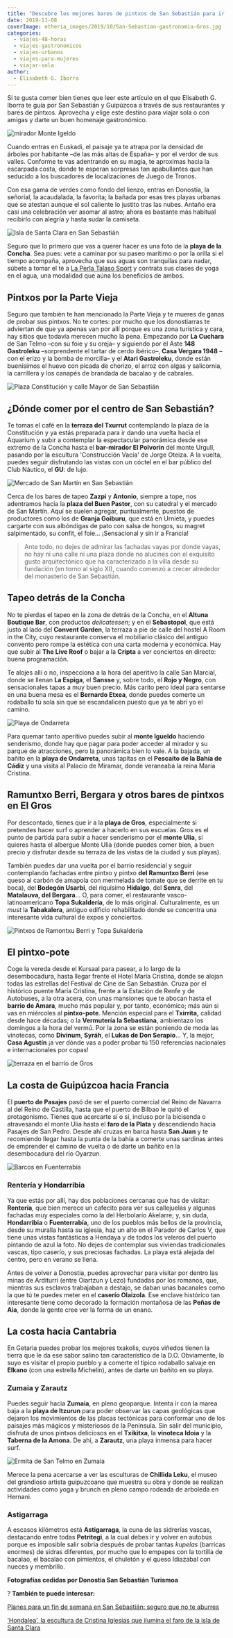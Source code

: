 ```yaml
---
title: "Descubre los mejores bares de pintxos de San Sebastián para ir con amigas"
date: 2019-11-08
coverImage: etheria_images/2019/10/San-Sebastian-gastronomia-Gros.jpg
categories: 
  - viajes-48-horas
  - viajes-gastronomicos
  - viajes-urbanos
  - viajes-para-mujeres
  - viajar-sola
author: 
  - Elisabeth G. Iborra
---
```


Si te gusta comer bien tienes que leer este artículo en el que Elisabeth G. Iborra te 
guía por San Sebastián y Guipúzcoa a través de sus restaurantes y bares de pintxos. 
Aprovecha y elige este destino para viajar sola o con amigas y darte un buen homenaje 
gastronómico. 

![mirador Monte Igeldo](etheria_images/2019/10/San-Sebastian-Igueldo-900x600.jpg "Vista de la bahía de San Sebatián desde el monte Igueldo. © DSST")

Cuando entras en Euskadi, el paisaje ya te atrapa por la densidad de árboles por 
habitante –de las más altas de España– y por el verdor de sus valles. Conforme te vas 
adentrando en su magia, te aproximas hacia la escarpada costa, donde te esperan 
sorpresas tan apabullantes que han seducido a los buscadores de localizaciones de Juego 
de Tronos. 

Con esa gama de verdes como fondo del lienzo, entras en Donostia, la señorial, la 
acaudalada, la favorita; la bañada por esas tres playas urbanas que se atestan aunque el 
sol caliente lo justito tras las nubes. Antaño era casi una celebración ver asomar al 
astro; ahora es bastante más habitual recibirlo con alegría y hasta sudar la camiseta. 

![Isla de Santa Clara en San Sebastián](etheria_images/2019/10/San-Sebastian-isla-santa-clara-900x676.jpg "Isla de Santa Clara en la bahía de la Concha. © Jochem Raat")

Seguro que lo primero que vas a querer hacer es una foto de la **playa de la Concha**. 
Sea pues: vete a caminar por su paseo marítimo o por la orilla si el tiempo acompaña, 
aprovecha que sus aguas son tranquilas para nadar, súbete a tomar el té a [La Perla 
Talaso Sport](https://www.la-perla.net) y contrata sus clases de yoga en el agua, una 
modalidad que aúna los beneficios de ambos. 

## Pintxos por la Parte Vieja

Seguro que también te han mencionado la Parte Vieja y te mueres de ganas de probar sus 
pintxos. No te cortes: por mucho que los donostiarras te adviertan de que ya apenas van 
por allí porque es una zona turística y cara, hay sitios que todavía merecen mucho la 
pena. Empezando por **La Cuchara** de San Telmo –con su foie y su oreja– y siguiendo por 
el Aste **148 Gastroleku** –sorprendente el tartar de cerdo ibérico–, **Casa Vergara 
1948** –con el erizo y la bomba de morcilla– y el **Atari Gastroleku**, donde están 
buenísimos el huevo con picada de chorizo, el arroz con algas y salicornia, la 
carrillera y los canapés de brandada de bacalao y de cabrales. 

![Plaza Constitución y calle Mayor de San Sebastián](etheria_images/2019/10/San-Sebatian-parte-vieja-consitucion-mayor-900x435.jpg "Plaza de la Constitución y calle Mayor, en la Parte Vieja de San Sebastián. © DSST")

## ¿Dónde comer por el centro de San Sebastián?

Te tomas el café en la **terraza del Txurrut** contemplando la plaza de la Constitución 
y ya estás preparada para ir dando una vuelta hacia el Aquarium y subir a contemplar la 
espectacular panorámica desde ese extremo de la Concha hasta el **bar-mirador El 
Polvorín** del monte Urgull, pasando por la escultura 'Construcción Vacía' de Jorge 
Oteiza. A la vuelta, puedes seguir disfrutando las vistas con un cóctel en el bar 
público del Club Náutico, el **GU**: de lujo. 

![Mercado de San Martín en San Sebastián](etheria_images/2019/10/San-Sebastian-catedral-900x600.jpg "Mercado de San Martín con la catedral al fondo. © DSST")

Cerca de los bares de tapeo **Zazpi** y **Antonio**, siempre a tope, nos adentramos 
hacia la **plaza del Buen Pastor**, con su catedral y el mercado de San Martín. Aquí se 
suelen agregar, puntualmente, puestos de productores como los de **Granja Goiburu**, que 
está en Urnieta, y puedes cargarte con sus albóndigas de pato con salsa de hongos, su 
magret salpimentado, su confit, el foie… ¡Sensacional y sin ir a Francia! 

> Ante todo, no dejes de admirar las fachadas vayas por donde vayas, no hay ni una calle 
> ni una plaza donde no alucines con el exquisito gusto arquitectónico que ha 
> caracterizado a la villa desde su fundación (en torno al siglo XI), cuando comenzó a 
> crecer alrededor del monasterio de San Sebastián. 

## Tapeo detrás de la Concha

No te pierdas el tapeo en la zona de detrás de la Concha, en el **Altuna Boutique Bar**, 
con productos _delicatessen_; y en el **Sebastopol**, que está justo al lado del 
**Convent Garden**, la terraza a pie de calle del hostel A Room in the City, cuyo 
restaurante conserva el mobiliario clásico del antiguo convento pero rompe la estética 
con una carta moderna y económica. Hay que subir al **The Live Roof** o bajar a la 
**Cripta** a ver conciertos en directo: buena programación. 

Te alojes allí o no, inspecciona a la hora del aperitivo la calle San Marcial, donde se 
llenan **La Espiga**, el **Sansse** y, sobre todo, el **Rojo y Negro**, con 
sensacionales tapas a muy buen precio. Más carito pero ideal para sentarse en una buena 
mesa es el **Bernardo Etxea**, donde puedes comerte un rodaballo tú sola sin que se 
escandalicen puesto que ya te abrí yo el camino. 

![Playa de Ondarreta](etheria_images/2019/10/San-Sebastian-Ondarreta-Miramar-900x414.jpg "Playa de Ondarreta y vistas desde los jardines del Palacio de Miramar. © DSST")

Para quemar tanto aperitivo puedes subir al **monte Igueldo** haciendo senderismo, donde 
hay que pagar para poder acceder al mirador y su parque de atracciones, pero la 
panorámica bien lo vale. A la bajada, un bañito en la **playa de Ondarreta**, unas 
tapitas en el **Pescaíto de la Bahía de Cádiz** y una visita al Palacio de Miramar, 
donde veraneaba la reina María Cristina. 

## Ramuntxo Berri, Bergara y otros bares de pintxos en El Gros

Por descontado, tienes que ir a la **playa de Gros**, especialmente si pretendes hacer 
surf o aprender a hacerlo en sus escuelas. Gros es el punto de partida para subir a 
hacer senderismo por el **monte Ulia**, si quieres hasta el albergue Monte Ulia (donde 
puedes comer bien, a buen precio y disfrutar desde su terraza de las vistas de la ciudad 
y sus playas). 

También puedes dar una vuelta por el barrio residencial y seguir contemplando fachadas 
entre pintxo y pintxo **del Ramuntxo Berri** (ese queso al carbón de amapola con 
mermelada de tomate que se derrite en tu boca), del **Bodegón Usarbi**, del riquísimo 
**Hidalgo**, del **Senra**, del **Matalauva, del Bergara**... O, para comer, el 
restaurante vasco-latinoamericano **Topa Sukaldería**, de lo más original. 
Culturalmente, es un _must_ la **Tabakalera**, antiguo edificio rehabilitado donde se 
concentra una interesante vida cultural de expos y conciertos. 

![Pintxos de Ramontxu Berri y Topa Sukaldería](etheria_images/2019/10/San-Sebastian-gastronomia-Gros-900x673.jpg "Pintxo de queso al carbón de Ramontxu Berri y tacos en Topa Sukaldería. © DSST")

## El pintxo-pote

Coge la vereda desde el Kursaal para pasear, a lo largo de la desembocadura, hasta 
llegar frente el Hotel María Cristina, donde se alojan todas las estrellas del Festival 
de Cine de San Sebastián. Cruza por el histórico puente María Cristina, frente a la 
Estación de Renfe y de Autobuses, a la otra acera, con unas mansiones que te abocan 
hasta el **barrio de Amara**, mucho más popular y, por tanto, económico; más aún si vas 
en miércoles al **pintxo-pote**. Mención especial para el **Txirrita,** calidad desde 
hace décadas; o la **Vermutería la Sebastiana**, ambientazo los domingos a la hora del 
vermú. Por la zona se están poniendo de moda las vinotecas, como **Divinum**, **Syráh**, 
el **Lukas de Don Serapio**… Y, la mejor, **Casa Agustín** ¡a ver dónde vas a poder 
probar tú 150 referencias nacionales e internacionales por copas! 

![terraza en el barrio de Gros](etheria_images/2019/10/San-Sebastian-ambiente-Gros-900x600.jpg "Ambiente en el barrio de Gros. © DSST")

## La costa de Guipúzcoa hacia Francia

El **puerto de Pasajes** pasó de ser el puerto comercial del Reino de Navarra al del 
Reino de Castilla, hasta que el puerto de Bilbao le quitó el protagonismo. Tienes que 
acercarte sí o sí, incluso por la bicisenda o atravesando el monte Ulia hasta el **faro 
de la Plata** y descendiendo hacia Pasajes de San Pedro. Desde ahí cruzas en barca hasta 
**San Juan** y te recomiendo llegar hasta la punta de la bahía a comerte unas sardinas 
antes de emprender el camino de vuelta o de darte un bañito en la desembocadura del río 
Oyarzun. 

![Barcos en Fuenterrabía](etheria_images/2019/10/San-Sebastian-Hondarribia-900x683.jpg "Puerto de Hondarribia. ©PB")

### Rentería y Hondarribia

Ya que estás por allí, hay dos poblaciones cercanas que has de visitar: **Rentería**, 
que bien merece un cafecito para ver sus callejuelas y algunas fachadas muy especiales 
como la del Herbolario Akelarre; y, sin duda, **Hondarribia** o **Fuenterrabía**, uno de 
los pueblos más bellos de la provincia, desde su muralla hasta su iglesia, haz un alto 
en el Parador de Carlos V, que tiene unas vistas fantásticas a Hendaya y de todos los 
veleros del puerto pintando de azul la foto. No dejes de contemplar sus viviendas 
tradicionales vascas, tipo caserío, y sus preciosas fachadas. La playa está alejada del 
centro, pero en verano se llena. 

Antes de volver a Donostia, puedes aprovechar para visitar por dentro las minas de 
Arditurri (entre Oiartzun y Lezo) fundadas por los romanos, que, mientras sus esclavos 
trabajaban a destajo, se daban unas bacanales como la que tú te puedes meter en el 
**caserío Olaizola**. Ese enclave histórico tan interesante tiene como decorado la 
formación montañosa de las **Peñas de Aia**, donde la gente cree ver la forma de un 
enano. 

## La costa hacia Cantabria

En Getaria puedes probar los mejores txakolis, cuyos viñedos tienen la tierra que le da 
ese sabor salino tan característico de la D.O. Obviamente, lo suyo es visitar el propio 
pueblo y a comerte el típico rodaballo salvaje en **Elkano** (con una estrella 
Michelin), antes de darte un bañito en su playa. 

### Zumaia y Zarautz

Puedes seguir hacia **Zumaia**, en pleno geoparque. Intenta ir con la marea baja a la 
**playa de Itzurun** para poder observar las capas geológicas que dejaron los 
movimientos de las placas tectónicas para conformar uno de los paisajes más mágicos y 
misteriosos de la Península. Sin salir del municipio, disfruta de unos pintxos 
deliciosos en el **Txikitxa**, la **vinoteca Idoia** y la **Taberna de la Amona**. De 
ahí, a **Zarautz**, una playa inmensa para hacer surf. 

![Ermita de San Telmo en Zumaia](etheria_images/2019/10/Costa-vasca-zumaia-900x675.jpg "Acantilados de Zumaia con la ermita de San Telmo. © Jordi Vich Navarro")

Merece la pena acercarse a ver las esculturas de **Chillida Leku**, el museo del 
grandioso artista guipuzcoano que muestra su obra y donde se realizan actividades como 
yoga y brunch en pleno campo rodeada de arboleda en Hernani. 

### Astigarraga

A escasos kilómetros está **Astigarraga**, la cuna de las sidrerías vascas, destacando 
entre todas **Petritegi**, a la cual debes ir y volver en autobús porque es imposible 
salir sobria después de probar tantas _kupelas_ (barricas enormes) de sidras diferentes, 
por mucho que lo empapes con la tortilla de bacalao, el bacalao con pimientos, el 
chuletón y el queso Idiazabal con nueces y membrillo. 

**Fotografías cedidas por Donostia San Sebastián Turismoa** 

? **También te puede interesar:** 

[Planes para un fin de semana en San Sebastián: seguro que no te 
aburres](https://etheriamagazine.com/2021/04/01/que-ver-hacer-en-san-sebastian/) 

[‘Hondalea’, la escultura de Cristina Iglesias que ilumina el faro de la isla de Santa 
Clara](https://etheriamagazine.com/2021/05/04/hondalea-escultura-de-cristina-iglesias-en-faro-de-la-isla-de-santa-clara/)
